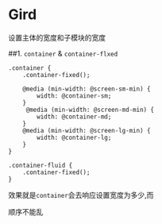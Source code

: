 # Gird

设置主体的宽度和子模块的宽度

##1. `container` & `container-flxed`

    .container {
        .container-fixed();

        @media (min-width: @screen-sm-min) {
            width: @container-sm;
        }
         @media (min-width: @screen-md-min) {
            width: @container-md;
        }
        @media (min-width: @screen-lg-min) {
            width: @container-lg;
        }
    }
    
    .container-fluid {
        .container-fixed();
    }
    
效果就是`container`会去响应设置宽度为多少,而
    
顺序不能乱